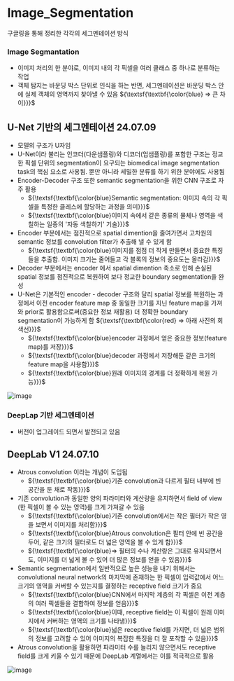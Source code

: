 # Image_Segmentation
구글링을 통해 정리한 각각의 세그멘테이션 방식

### Image Segmantation
- 이미지 처리의 한 분야로, 이미지 내의 각 픽셀을 여러 클래스 중 하나로 분류하는 작업
- 객체 탐지는 바운딩 박스 단위로 인식을 하는 반면, 세그멘테이션은 바운딩 박스 안에 실제 객체의 영역까지 찾아낼 수 있음 ${\textsf{\textbf{\color{blue} => 큰 차이}}}$

## U-Net 기반의 세그멘테이션 24.07.09
- 모델의 구조가 U자임
- U-Net이라 불리는 인코더(다운샘플링)와 디코더(업샘플링)를 포함한 구조는 정교한 픽셀 단위의 segmentation이 요구되는 biomedical image segmentation task의 핵심 요소로 사용됨. 뿐만 아니라 세밀한 분류를 하기 위한 분야에도 사용됨
- Encoder-Decoder 구조 또한 semantic segmentation을 위한 CNN 구조로 자주 활용
  - ${\textsf{\textbf{\color{blue}Semantic segmentation: 이미지 속의 각 픽셀을 특정한 클레스에 할당하는 과정을 의미}}}$
  - ${\textsf{\textbf{\color{blue}이미지 속에서 같은 종류의 물체나 영역을 색칠하는 일종의 '자동 색칠하기' 기술}}}$
- Encoder 부분에서는 점진적으로 spatial dimention을 줄여가면서 고차원의 semantic 정보를 convolution filter가 추출해 낼 수 있게 함
  - ${\textsf{\textbf{\color{blue}이미지를 점점 더 작게 만들면서 중요한 특징들을 추출함. 이미지 크기는 줄어들고 각 블록의 정보의 중요도는 올라감}}}$
- Decoder 부분에서는 encoder 에서 spatial dimention 축소로 인해 손실된 spatial 정보를 점진적으로 복원하여 보다 정교한 boundary segmentation을 완성
- U-Net은 기본적인 encoder - decoder 구조와 달리 spatial 정보를 복원하는 과정에서 이전 encoder feature map 중 동일한 크기를 지닌 feature map을 가져와 prior로 활용함으로써(중요한 정보 재활용) 더 정확한 boundary segmentation이 가능하게 함 ${\textsf{\textbf{\color{red} => 아래 사진의 회색선}}}$
  - ${\textsf{\textbf{\color{blue}encoder 과정에서 얻은 중요한 정보(feature map)를 저장}}}$
  - ${\textsf{\textbf{\color{blue}decoder 과정에서 저장해둔 같은 크기의 feature map을 사용함}}}$
  - ${\textsf{\textbf{\color{blue}원래 이미지의 경계를 더 정확하게 복원 가능}}}$
 

![image](https://github.com/jysung1122/Image_Segmentation/assets/56614779/6da971d3-d601-48f6-b33f-17f3c8f3188a)


### DeepLap 기반 세그멘테이션
- 버전이 업그레이드 되면서 발전되고 있음

## DeepLab V1 24.07.10
- Atrous convolution 이라는 개념이 도입됨
  - ${\textsf{\textbf{\color{blue}기존 convolution과 다르게 필터 내부에 빈 공간을 둔 채로 작동}}}$
- 기존 convolution과 동일한 양의 파라미터와 계산량을 유지하면서 field of view (한 픽셀이 볼 수 있는 영역)를 크게 가져갈 수 있음
  - ${\textsf{\textbf{\color{blue}기존 convolution에서는 작은 필터가 작은 영을 보면서 이미지를 처리함}}}$
  - ${\textsf{\textbf{\color{blue}Atrous convolution은 필터 안에 빈 공간을 두어, 같은 크기의 필터로도 더 넓은 영역을 볼 수 있게 함}}}$
  - ${\textsf{\textbf{\color{blue}=> 필터의 수나 계산량은 그대로 유지되면서도, 이미지를 더 넓게 볼 수 있어 더 많은 정보를 얻을 수 있음}}}$
- Semantic segmentation에서 일반적으로 높은 성능을 내기 위해서는 convolutional neural network의 마지막에 존재하는 한 픽셀이 입력값에서 어느 크기의 영역을 커버할 수 있는지를 결정하는 receptive field 크기가 중요
  - ${\textsf{\textbf{\color{blue}CNN에서 마지막 계층의 각 픽셀은 이전 계층의 여러 픽셀들을 결합하여 정보를 얻음}}}$
  - ${\textsf{\textbf{\color{blue}이때, receptive field는 이 픽셀이 원래 이미지에서 커버하는 영역의 크기를 나타냄}}}$
  - ${\textsf{\textbf{\color{blue}넓은 receptive field를 가지면, 더 넓은 범위의 정보를 고려할 수 있어 이미지의 복잡한 특징을 더 잘 포착할 수 있음}}}$
- Atrous convolution을 활용하면 파라미터 수를 늘리지 않으면서도 receptive field를 크게 키울 수 있기 때문에 DeepLab 계열에서는 이를 적극적으로 활용

![image](https://github.com/jysung1122/Mini_Project_Secret_Auction/assets/56614779/aa4c3416-eaac-4007-8a8f-bf1e7d6dc1d0)
